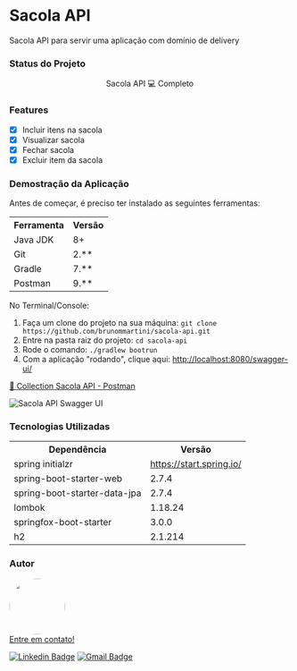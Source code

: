 <h1>Sacola API</h1>
<p>Sacola API para servir uma aplicação com domínio de delivery</p>

<h3>Status do Projeto</h3>
<p align="center"> Sacola API 💻 Completo </p>

<h3>Features</h3>

- [x] Incluir itens na sacola<br>
- [x] Visualizar sacola<br>
- [x] Fechar sacola<br>
- [x] Excluir item da sacola<br>

<h3>Demostração da Aplicação</h3>
<p>Antes de começar, é preciso ter instalado as seguintes ferramentas:</p>
<table>
<tr>
	<th>Ferramenta</th>
	<th>Versão</th>
</tr>
<tr>
	<td>Java JDK</td>
	<td>8+</td>
</tr>
<tr>
	<td>Git</td>
	<td>2.**</td>
</tr>
<tr>
	<td>Gradle</td>
	<td>7.**</td>
</tr>
<tr>
	<td>Postman</td>
	<td>9.**</td>
</tr>
</table>

No Terminal/Console:
<ol>
	<li>Faça um clone do projeto na sua máquina: <code>git clone https://github.com/brunommartini/sacola-api.git</code></li>
	<li>Entre na pasta raiz do projeto: <code>cd sacola-api</code></li> 
	<li>Rode o comando: <code>./gradlew bootrun</code></li>
	<li>Com a aplicação "rodando", clique aqui: <a href="http://localhost:8080/swagger-ui/">http://localhost:8080/swagger-ui/</a></li>
</ol>

<a href="https://drive.google.com/file/d/1fJHGwF9Dj86wR1xdXKVEMBuKRHW5tnC1/view?usp=sharing"> 🚀 Collection Sacola API - Postman</a><br>

<img src="https://i.imgur.com/LFREqOH.png" alt="Sacola API Swagger UI">

<h3>Tecnologias Utilizadas</h3>

<table>
<tr>
	<th>Dependência</th>
	<th>Versão</th>
</tr>
<tr>
	<td>spring initialzr</td>
	<td><a href="https://start.spring.io/">https://start.spring.io/</a></td>
</tr>
<tr>
	<td>spring-boot-starter-web</td>
	<td>2.7.4</td>
</tr>
<tr>
	<td>spring-boot-starter-data-jpa</td>
	<td>2.7.4</td>
</tr>
<tr>
	<td>lombok</td>
	<td>1.18.24</td>
</tr>
<tr>
	<td>springfox-boot-starter</td>
	<td>3.0.0</td>
</tr>
<tr>
	<td>h2</td>
	<td>2.1.214</td>
</tr>
</table>

<h3>Autor</h3>

<a href="https://www.linkedin.com/in/brunomm86/">
 <img style="border-radius: 50%;" src="https://avatars.githubusercontent.com/brunommartini" width="100px;" alt=""/>
 <br />
Entre em contato!

[![Linkedin Badge](https://img.shields.io/badge/-Bruno-blue?style=flat-square&logo=Linkedin&logoColor=white&link=https://www.linkedin.com/in/brunomm86/)](https://www.linkedin.com/in/brunomm86/)
[![Gmail Badge](https://img.shields.io/badge/-milanmartini@gmail.com-c14438?style=flat-square&logo=Gmail&logoColor=white&link=mailto:milanmartini@gmail.com)](mailto:milanmartini@gmail.com)


